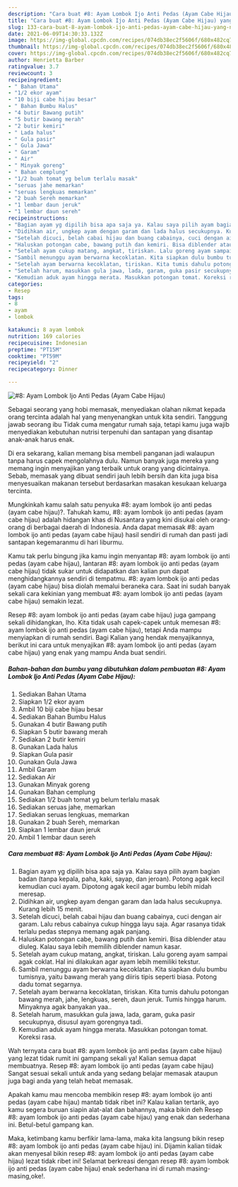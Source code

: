 ```yaml
---
description: "Cara buat #8: Ayam Lombok Ijo Anti Pedas (Ayam Cabe Hijau) yang nikmat dan Mudah Dibuat"
title: "Cara buat #8: Ayam Lombok Ijo Anti Pedas (Ayam Cabe Hijau) yang nikmat dan Mudah Dibuat"
slug: 133-cara-buat-8-ayam-lombok-ijo-anti-pedas-ayam-cabe-hijau-yang-nikmat-dan-mudah-dibuat
date: 2021-06-09T14:30:33.132Z
image: https://img-global.cpcdn.com/recipes/074db38ec2f5606f/680x482cq70/8-ayam-lombok-ijo-anti-pedas-ayam-cabe-hijau-foto-resep-utama.jpg
thumbnail: https://img-global.cpcdn.com/recipes/074db38ec2f5606f/680x482cq70/8-ayam-lombok-ijo-anti-pedas-ayam-cabe-hijau-foto-resep-utama.jpg
cover: https://img-global.cpcdn.com/recipes/074db38ec2f5606f/680x482cq70/8-ayam-lombok-ijo-anti-pedas-ayam-cabe-hijau-foto-resep-utama.jpg
author: Henrietta Barber
ratingvalue: 3.7
reviewcount: 3
recipeingredient:
- " Bahan Utama"
- "1/2 ekor ayam"
- "10 biji cabe hijau besar"
- " Bahan Bumbu Halus"
- "4 butir Bawang putih"
- "5 butir bawang merah"
- "2 butir kemiri"
- " Lada halus"
- " Gula pasir"
- " Gula Jawa"
- " Garam"
- " Air"
- " Minyak goreng"
- " Bahan cemplung"
- "1/2 buah tomat yg belum terlalu masak"
- "seruas jahe memarkan"
- "seruas lengkuas memarkan"
- "2 buah Sereh memarkan"
- "1 lembar daun jeruk"
- "1 lembar daun sereh"
recipeinstructions:
- "Bagian ayam yg dipilih bisa apa saja ya. Kalau saya pilih ayam bagian badan (tanpa kepala, paha, kaki, sayap, dan jeroan). Potong agak kecil kemudian cuci ayam. Dipotong agak kecil agar bumbu lebih midah meresap."
- "Didihkan air, ungkep ayam dengan garam dan lada halus secukupnya. Kurang lebih 15 menit."
- "Setelah dicuci, belah cabai hijau dan buang cabainya, cuci dengan air garam. Lalu rebus cabainya cukup hingga layu saja. Agar rasanya tidak terlalu pedas stepnya memang agak panjang."
- "Haluskan potongan cabe, bawang putih dan kemiri. Bisa diblender atau diuleg. Kalau saya lebih memilih diblender namun kasar."
- "Setelah ayam cukup matang, angkat, tiriskan. Lalu goreng ayam sampai agak coklat. Hal ini dilakukan agar ayam lebih memiliki tekstur."
- "Sambil menunggu ayam berwarna kecoklatan. Kita siapkan dulu bumbu tumisnya, yaitu bawang merah yang diiris tipis seperti biasa. Potong dadu tomat segarnya."
- "Setelah ayam berwarna kecoklatan, tiriskan. Kita tumis dahulu potongan bawang merah, jahe, lengkuas, sereh, daun jeruk. Tumis hingga harum. Minyaknya agak banyakan yaa.."
- "Setelah harum, masukkan gula jawa, lada, garam, guka pasir secukupnya, disusul ayam gorengnya tadi."
- "Kemudian aduk ayam hingga merata. Masukkan potongan tomat. Koreksi rasa."
categories:
- Resep
tags:
- 8
- ayam
- lombok

katakunci: 8 ayam lombok 
nutrition: 169 calories
recipecuisine: Indonesian
preptime: "PT15M"
cooktime: "PT59M"
recipeyield: "2"
recipecategory: Dinner

---
```



![#8: Ayam Lombok Ijo Anti Pedas (Ayam Cabe Hijau)](https://img-global.cpcdn.com/recipes/074db38ec2f5606f/680x482cq70/8-ayam-lombok-ijo-anti-pedas-ayam-cabe-hijau-foto-resep-utama.jpg)

Sebagai seorang yang hobi memasak, menyediakan olahan nikmat kepada orang tercinta adalah hal yang menyenangkan untuk kita sendiri. Tanggung jawab seorang ibu Tidak cuma mengatur rumah saja, tetapi kamu juga wajib menyediakan kebutuhan nutrisi terpenuhi dan santapan yang disantap anak-anak harus enak.

Di era  sekarang, kalian memang bisa membeli panganan jadi walaupun tanpa harus capek mengolahnya dulu. Namun banyak juga mereka yang memang ingin menyajikan yang terbaik untuk orang yang dicintainya. Sebab, memasak yang dibuat sendiri jauh lebih bersih dan kita juga bisa menyesuaikan makanan tersebut berdasarkan masakan kesukaan keluarga tercinta. 



Mungkinkah kamu salah satu penyuka #8: ayam lombok ijo anti pedas (ayam cabe hijau)?. Tahukah kamu, #8: ayam lombok ijo anti pedas (ayam cabe hijau) adalah hidangan khas di Nusantara yang kini disukai oleh orang-orang di berbagai daerah di Indonesia. Anda dapat memasak #8: ayam lombok ijo anti pedas (ayam cabe hijau) hasil sendiri di rumah dan pasti jadi santapan kegemaranmu di hari liburmu.

Kamu tak perlu bingung jika kamu ingin menyantap #8: ayam lombok ijo anti pedas (ayam cabe hijau), lantaran #8: ayam lombok ijo anti pedas (ayam cabe hijau) tidak sukar untuk didapatkan dan kalian pun dapat menghidangkannya sendiri di tempatmu. #8: ayam lombok ijo anti pedas (ayam cabe hijau) bisa diolah memalui beraneka cara. Saat ini sudah banyak sekali cara kekinian yang membuat #8: ayam lombok ijo anti pedas (ayam cabe hijau) semakin lezat.

Resep #8: ayam lombok ijo anti pedas (ayam cabe hijau) juga gampang sekali dihidangkan, lho. Kita tidak usah capek-capek untuk memesan #8: ayam lombok ijo anti pedas (ayam cabe hijau), tetapi Anda mampu menyiapkan di rumah sendiri. Bagi Kalian yang hendak menyajikannya, berikut ini cara untuk menyajikan #8: ayam lombok ijo anti pedas (ayam cabe hijau) yang enak yang mampu Anda buat sendiri.

<!--inarticleads1-->

##### Bahan-bahan dan bumbu yang dibutuhkan dalam pembuatan #8: Ayam Lombok Ijo Anti Pedas (Ayam Cabe Hijau):

1. Sediakan  Bahan Utama
1. Siapkan 1/2 ekor ayam
1. Ambil 10 biji cabe hijau besar
1. Sediakan  Bahan Bumbu Halus
1. Gunakan 4 butir Bawang putih
1. Siapkan 5 butir bawang merah
1. Sediakan 2 butir kemiri
1. Gunakan  Lada halus
1. Siapkan  Gula pasir
1. Gunakan  Gula Jawa
1. Ambil  Garam
1. Sediakan  Air
1. Gunakan  Minyak goreng
1. Gunakan  Bahan cemplung
1. Sediakan 1/2 buah tomat yg belum terlalu masak
1. Sediakan seruas jahe, memarkan
1. Sediakan seruas lengkuas, memarkan
1. Gunakan 2 buah Sereh, memarkan
1. Siapkan 1 lembar daun jeruk
1. Ambil 1 lembar daun sereh




<!--inarticleads2-->

##### Cara membuat #8: Ayam Lombok Ijo Anti Pedas (Ayam Cabe Hijau):

1. Bagian ayam yg dipilih bisa apa saja ya. Kalau saya pilih ayam bagian badan (tanpa kepala, paha, kaki, sayap, dan jeroan). Potong agak kecil kemudian cuci ayam. Dipotong agak kecil agar bumbu lebih midah meresap.
1. Didihkan air, ungkep ayam dengan garam dan lada halus secukupnya. Kurang lebih 15 menit.
1. Setelah dicuci, belah cabai hijau dan buang cabainya, cuci dengan air garam. Lalu rebus cabainya cukup hingga layu saja. Agar rasanya tidak terlalu pedas stepnya memang agak panjang.
1. Haluskan potongan cabe, bawang putih dan kemiri. Bisa diblender atau diuleg. Kalau saya lebih memilih diblender namun kasar.
1. Setelah ayam cukup matang, angkat, tiriskan. Lalu goreng ayam sampai agak coklat. Hal ini dilakukan agar ayam lebih memiliki tekstur.
1. Sambil menunggu ayam berwarna kecoklatan. Kita siapkan dulu bumbu tumisnya, yaitu bawang merah yang diiris tipis seperti biasa. Potong dadu tomat segarnya.
1. Setelah ayam berwarna kecoklatan, tiriskan. Kita tumis dahulu potongan bawang merah, jahe, lengkuas, sereh, daun jeruk. Tumis hingga harum. Minyaknya agak banyakan yaa..
1. Setelah harum, masukkan gula jawa, lada, garam, guka pasir secukupnya, disusul ayam gorengnya tadi.
1. Kemudian aduk ayam hingga merata. Masukkan potongan tomat. Koreksi rasa.




Wah ternyata cara buat #8: ayam lombok ijo anti pedas (ayam cabe hijau) yang lezat tidak rumit ini gampang sekali ya! Kalian semua dapat membuatnya. Resep #8: ayam lombok ijo anti pedas (ayam cabe hijau) Sangat sesuai sekali untuk anda yang sedang belajar memasak ataupun juga bagi anda yang telah hebat memasak.

Apakah kamu mau mencoba membikin resep #8: ayam lombok ijo anti pedas (ayam cabe hijau) mantab tidak ribet ini? Kalau kalian tertarik, ayo kamu segera buruan siapin alat-alat dan bahannya, maka bikin deh Resep #8: ayam lombok ijo anti pedas (ayam cabe hijau) yang enak dan sederhana ini. Betul-betul gampang kan. 

Maka, ketimbang kamu berfikir lama-lama, maka kita langsung bikin resep #8: ayam lombok ijo anti pedas (ayam cabe hijau) ini. Dijamin kalian tiidak akan menyesal bikin resep #8: ayam lombok ijo anti pedas (ayam cabe hijau) lezat tidak ribet ini! Selamat berkreasi dengan resep #8: ayam lombok ijo anti pedas (ayam cabe hijau) enak sederhana ini di rumah masing-masing,oke!.

